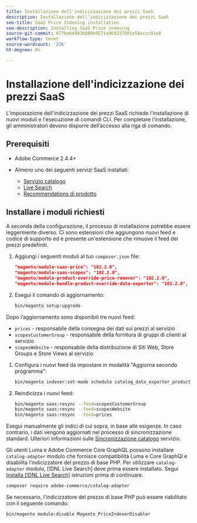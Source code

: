 ```yaml
---
title: Installazione dell'indicizzazione dei prezzi SaaS
description: Installazione dell’indicizzazione dei prezzi SaaS
seo-title: SaaS Price Indexing installation
seo-description: Installing SaaS Price indexing
source-git-commit: 077be6d893b800b9571a869237501e58accc01e8
workflow-type: tm+mt
source-wordcount: '226'
ht-degree: 0%

---
```


# Installazione dell&#39;indicizzazione dei prezzi SaaS

L&#39;impostazione dell&#39;indicizzazione dei prezzi SaaS richiede l&#39;installazione di nuovi moduli e l&#39;esecuzione di comandi CLI. Per completare l’installazione, gli amministratori devono disporre dell’accesso alla riga di comando.

## Prerequisiti

* Adobe Commerce 2.4.4+
* Almeno uno dei seguenti servizi SaaS installati:

   * [Servizio catalogo](../catalog-service/overview.md)
   * [Live Search](../live-search/guide-overview.md)
   * [Recommendations di prodotto](../product-recommendations/guide-overview.md)

## Installare i moduli richiesti

A seconda della configurazione, il processo di installazione potrebbe essere leggermente diverso.
Ci sono estensioni che aggiungono nuovi feed e codice di supporto ed è presente un&#39;estensione che rimuove il feed dei prezzi predefiniti.

1. Aggiungi i seguenti moduli al tuo `composer.json` file:

   ```json
   "magento/module-saas-price": "102.2.0",
   "magento/module-saas-scopes": "102.2.0",
   "magento/module-product-override-price-remover": "102.2.0",
   "magento/module-bundle-product-override-data-exporter": "102.2.0",
   ```

1. Esegui il comando di aggiornamento:

   ```bash
   bin/magento setup:upgrade
   ```

Dopo l’aggiornamento sono disponibili tre nuovi feed:

* `prices` - responsabile della consegna dei dati sui prezzi al servizio
* `scopesCustomerGroup` - responsabile della fornitura di gruppi di clienti al servizio
* `scopesWebsite` - responsabile della distribuzione di Siti Web, Store Groups e Store Views al servizio


1. Configura i nuovi feed da impostare in modalità &quot;Aggiorna secondo programma&quot;:

   ```bash
   bin/magento indexer:set-mode schedule catalog_data_exporter_product_prices scopes_customergroup_data_exporter scopes_website_data_exporter
   ```

1. Reindicizza i nuovi feed:

   ```bash
   bin/magento saas:resync --feed=scopesCustomerGroup
   bin/magento saas:resync --feed=scopesWebsite
   bin/magento saas:resync --feed=prices
   ```

Esegui manualmente gli indici di cui sopra, in base alle esigenze. In caso contrario, i dati vengono aggiornati nel processo di sincronizzazione standard. Ulteriori informazioni sulle [Sincronizzazione catalogo](../landing/catalog-sync.md) servizio.

Gli utenti Luma e Adobe Commerce Core GraphQL possono installare `catalog-adapter` modulo che fornisce compatibilità Luma e Core GraphQl e disabilita l’indicizzatore del prezzo di base PHP.
Per utilizzare `catalog-adapter` modulo, [!DNL Live Search] deve prima essere installato. Segui [Installa [!DNL Live Search]](../live-search/install.md) istruzioni prima di continuare.

```bash
composer require adobe-commerce/catalog-adapter
```

Se necessario, l&#39;indicizzatore del prezzo di base PHP può essere riabilitato con il seguente comando:

```bash
bin/magento module:disable Magento_PriceIndexerDisabler
```

